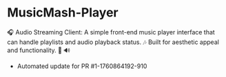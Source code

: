 # MusicMash-Player
🎧 Audio Streaming Client: A simple front-end music player interface that can handle playlists and audio playback status. 🎶 Built for aesthetic appeal and functionality. 🎨 🔊


- Automated update for PR #1-1760864192-910